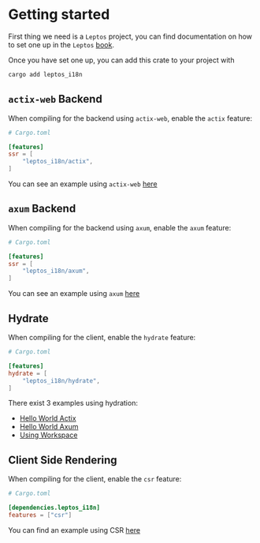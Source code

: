 # Getting started

First thing we need is a `Leptos` project, you can find documentation on how to set one up in the `Leptos` [book](https://leptos-rs.github.io/leptos/02_getting_started.html).

Once you have set one up, you can add this crate to your project with

```bash
cargo add leptos_i18n
```

## `actix-web` Backend

When compiling for the backend using `actix-web`, enable the `actix` feature:

```toml
# Cargo.toml

[features]
ssr = [
    "leptos_i18n/actix",
]
```

You can see an example using `actix-web` [here](https://github.com/Baptistemontan/leptos_i18n/tree/master/examples/hello_world_actix)

## `axum` Backend

When compiling for the backend using `axum`, enable the `axum` feature:

```toml
# Cargo.toml

[features]
ssr = [
    "leptos_i18n/axum",
]
```

You can see an example using `axum` [here](https://github.com/Baptistemontan/leptos_i18n/tree/master/examples/hello_world_axum)

## Hydrate

When compiling for the client, enable the `hydrate` feature:

```toml
# Cargo.toml

[features]
hydrate = [
    "leptos_i18n/hydrate",
]
```

There exist 3 examples using hydration:

- [Hello World Actix](https://github.com/Baptistemontan/leptos_i18n/tree/master/examples/hello_world_actix)
- [Hello World Axum](https://github.com/Baptistemontan/leptos_i18n/tree/master/examples/hello_world_axum)
- [Using Workspace](https://github.com/Baptistemontan/leptos_i18n/tree/master/examples/workspace)

## Client Side Rendering

When compiling for the client, enable the `csr` feature:

```toml
# Cargo.toml

[dependencies.leptos_i18n]
features = ["csr"]
```

You can find an example using CSR [here](https://github.com/Baptistemontan/leptos_i18n/tree/master/examples/csr)
